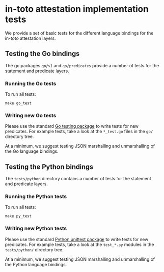 # in-toto attestation implementation tests

We provide a set of basic tests for the different language
bindings for the in-toto attestation layers.

## Testing the Go bindings

The go packages `go/v1` and `go/predicates` provide a number of tests
for the statement and predicate layers.

### Running the Go tests

To run all tests:

```shell
make go_test
```

### Writing new Go tests

Please use the standard [Go testing package] to write tests
for new predicates. For example tests, take a look at the `*_test.go`
files in the `go/` directory tree.

At a minimum, we suggest testing JSON marshalling and unmarshalling
of the Go language bindings.

## Testing the Python bindings

The `tests/python` directory contains a number of tests for the statement
and predicate layers.

### Running the Python tests

To run all tests:

```shell
make py_test
```

### Writing new Python tests

Please use the standard [Python unittest package] to write tests
for new predicates. For example tests, take a look at the `test_*.py`
modules in the `tests/python/` directory tree.

At a minimum, we suggest testing JSON marshalling and unmarshalling
of the Python language bindings.

[Go testing package]: https://pkg.go.dev/testing
[Python unittest package]: https://docs.python.org/3/library/unittest.html
